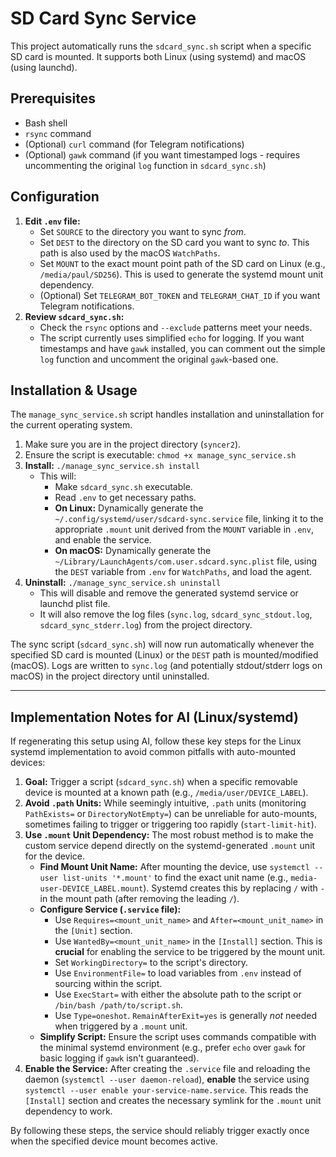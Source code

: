 # SD Card Sync Service

This project automatically runs the `sdcard_sync.sh` script when a specific SD card is mounted. It supports both Linux (using systemd) and macOS (using launchd).

## Prerequisites

*   Bash shell
*   `rsync` command
*   (Optional) `curl` command (for Telegram notifications)
*   (Optional) `gawk` command (if you want timestamped logs - requires uncommenting the original `log` function in `sdcard_sync.sh`)

## Configuration

1.  **Edit `.env` file:**
    *   Set `SOURCE` to the directory you want to sync *from*.
    *   Set `DEST` to the directory on the SD card you want to sync *to*. This path is also used by the macOS `WatchPaths`.
    *   Set `MOUNT` to the exact mount point path of the SD card on Linux (e.g., `/media/paul/SD256`). This is used to generate the systemd mount unit dependency.
    *   (Optional) Set `TELEGRAM_BOT_TOKEN` and `TELEGRAM_CHAT_ID` if you want Telegram notifications.
2.  **Review `sdcard_sync.sh`:**
    *   Check the `rsync` options and `--exclude` patterns meet your needs.
    *   The script currently uses simplified `echo` for logging. If you want timestamps and have `gawk` installed, you can comment out the simple `log` function and uncomment the original `gawk`-based one.

## Installation & Usage

The `manage_sync_service.sh` script handles installation and uninstallation for the current operating system.

1.  Make sure you are in the project directory (`syncer2`).
2.  Ensure the script is executable: `chmod +x manage_sync_service.sh`
3.  **Install:** `./manage_sync_service.sh install`
    *   This will:
        *   Make `sdcard_sync.sh` executable.
        *   Read `.env` to get necessary paths.
        *   **On Linux:** Dynamically generate the `~/.config/systemd/user/sdcard-sync.service` file, linking it to the appropriate `.mount` unit derived from the `MOUNT` variable in `.env`, and enable the service.
        *   **On macOS:** Dynamically generate the `~/Library/LaunchAgents/com.user.sdcard.sync.plist` file, using the `DEST` variable from `.env` for `WatchPaths`, and load the agent.
4.  **Uninstall:** `./manage_sync_service.sh uninstall`
    *   This will disable and remove the generated systemd service or launchd plist file.
    *   It will also remove the log files (`sync.log`, `sdcard_sync_stdout.log`, `sdcard_sync_stderr.log`) from the project directory.

The sync script (`sdcard_sync.sh`) will now run automatically whenever the specified SD card is mounted (Linux) or the `DEST` path is mounted/modified (macOS). Logs are written to `sync.log` (and potentially stdout/stderr logs on macOS) in the project directory until uninstalled.

---

## Implementation Notes for AI (Linux/systemd)

If regenerating this setup using AI, follow these key steps for the Linux systemd implementation to avoid common pitfalls with auto-mounted devices:

1.  **Goal:** Trigger a script (`sdcard_sync.sh`) when a specific removable device is mounted at a known path (e.g., `/media/user/DEVICE_LABEL`).
2.  **Avoid `.path` Units:** While seemingly intuitive, `.path` units (monitoring `PathExists=` or `DirectoryNotEmpty=`) can be unreliable for auto-mounts, sometimes failing to trigger or triggering too rapidly (`start-limit-hit`).
3.  **Use `.mount` Unit Dependency:** The most robust method is to make the custom service depend directly on the systemd-generated `.mount` unit for the device.
    *   **Find Mount Unit Name:** After mounting the device, use `systemctl --user list-units '*.mount'` to find the exact unit name (e.g., `media-user-DEVICE_LABEL.mount`). Systemd creates this by replacing `/` with `-` in the mount path (after removing the leading `/`).
    *   **Configure Service (`.service` file):**
        *   Use `Requires=<mount_unit_name>` and `After=<mount_unit_name>` in the `[Unit]` section.
        *   Use `WantedBy=<mount_unit_name>` in the `[Install]` section. This is **crucial** for enabling the service to be triggered by the mount unit.
        *   Set `WorkingDirectory=` to the script's directory.
        *   Use `EnvironmentFile=` to load variables from `.env` instead of sourcing within the script.
        *   Use `ExecStart=` with either the absolute path to the script or `/bin/bash /path/to/script.sh`.
        *   Use `Type=oneshot`. `RemainAfterExit=yes` is generally *not* needed when triggered by a `.mount` unit.
    *   **Simplify Script:** Ensure the script uses commands compatible with the minimal systemd environment (e.g., prefer `echo` over `gawk` for basic logging if `gawk` isn't guaranteed).
4.  **Enable the Service:** After creating the `.service` file and reloading the daemon (`systemctl --user daemon-reload`), **enable** the service using `systemctl --user enable your-service-name.service`. This reads the `[Install]` section and creates the necessary symlink for the `.mount` unit dependency to work.

By following these steps, the service should reliably trigger exactly once when the specified device mount becomes active.